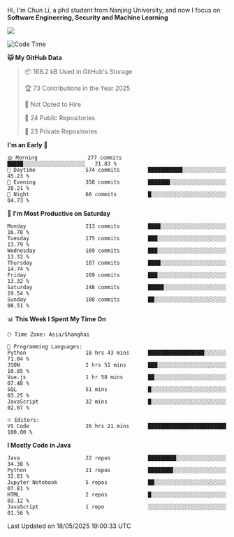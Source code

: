 Hi, I'm Chun Li, a phd student from Nanjing University, and now I focus on **Software Engineering, Security and Machine Learning**

<!--![GitHub Snake Light](https://github.com/pppppkun/pppppkun/blob/output/github-snake.svg#gh-light-mode-only)-->
<!--![GitHub Snake dark](https://github.com/pppppkun/pppppkun/blob/output/github-snake-dark.svg#gh-dark-mode-only)-->

![](https://komarev.com/ghpvc/?username=pppppkun)
<!--START_SECTION:waka-->
![Code Time](http://img.shields.io/badge/Code%20Time-2%2C080%20hrs%2017%20mins-blue)

**🐱 My GitHub Data** 

> 📦 168.2 kB Used in GitHub's Storage 
 > 
> 🏆 73 Contributions in the Year 2025
 > 
> 🚫 Not Opted to Hire
 > 
> 📜 24 Public Repositories 
 > 
> 🔑 23 Private Repositories 
 > 
**I'm an Early 🐤** 

```text
🌞 Morning                277 commits         █████░░░░░░░░░░░░░░░░░░░░   21.83 % 
🌆 Daytime                574 commits         ███████████░░░░░░░░░░░░░░   45.23 % 
🌃 Evening                358 commits         ███████░░░░░░░░░░░░░░░░░░   28.21 % 
🌙 Night                  60 commits          █░░░░░░░░░░░░░░░░░░░░░░░░   04.73 % 
```
📅 **I'm Most Productive on Saturday** 

```text
Monday                   213 commits         ████░░░░░░░░░░░░░░░░░░░░░   16.78 % 
Tuesday                  175 commits         ███░░░░░░░░░░░░░░░░░░░░░░   13.79 % 
Wednesday                169 commits         ███░░░░░░░░░░░░░░░░░░░░░░   13.32 % 
Thursday                 187 commits         ████░░░░░░░░░░░░░░░░░░░░░   14.74 % 
Friday                   169 commits         ███░░░░░░░░░░░░░░░░░░░░░░   13.32 % 
Saturday                 248 commits         █████░░░░░░░░░░░░░░░░░░░░   19.54 % 
Sunday                   108 commits         ██░░░░░░░░░░░░░░░░░░░░░░░   08.51 % 
```


📊 **This Week I Spent My Time On** 

```text
🕑︎ Time Zone: Asia/Shanghai

💬 Programming Languages: 
Python                   18 hrs 43 mins      ██████████████████░░░░░░░   71.04 % 
JSON                     2 hrs 51 mins       ███░░░░░░░░░░░░░░░░░░░░░░   10.85 % 
Vue.js                   1 hr 58 mins        ██░░░░░░░░░░░░░░░░░░░░░░░   07.48 % 
SQL                      51 mins             █░░░░░░░░░░░░░░░░░░░░░░░░   03.25 % 
JavaScript               32 mins             █░░░░░░░░░░░░░░░░░░░░░░░░   02.07 % 

🔥 Editors: 
VS Code                  26 hrs 21 mins      █████████████████████████   100.00 % 
```

**I Mostly Code in Java** 

```text
Java                     22 repos            █████████░░░░░░░░░░░░░░░░   34.38 % 
Python                   21 repos            ████████░░░░░░░░░░░░░░░░░   32.81 % 
Jupyter Notebook         5 repos             ██░░░░░░░░░░░░░░░░░░░░░░░   07.81 % 
HTML                     2 repos             █░░░░░░░░░░░░░░░░░░░░░░░░   03.12 % 
JavaScript               1 repo              ░░░░░░░░░░░░░░░░░░░░░░░░░   01.56 % 
```




 Last Updated on 18/05/2025 19:00:33 UTC
<!--END_SECTION:waka-->

